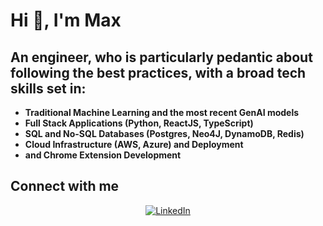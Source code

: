 # Hi 👋, I'm Max

## An engineer, who is particularly pedantic about following the best practices, with a broad tech skills set in:

- **Traditional Machine Learning and the most recent GenAI models**
- **Full Stack Applications (Python, ReactJS, TypeScript)**
- **SQL and No-SQL Databases (Postgres, Neo4J, DynamoDB, Redis)**
- **Cloud Infrastructure (AWS, Azure) and Deployment**
- **and Chrome Extension Development**

## Connect with me

<p align="center">
  <a href="https://www.linkedin.com/in/maximellison/">
    <img src="https://img.shields.io/badge/LinkedIn-Maxim%20Ellison-blue?style=for-the-badge&logo=linkedin" alt="LinkedIn">
  </a>
</p>